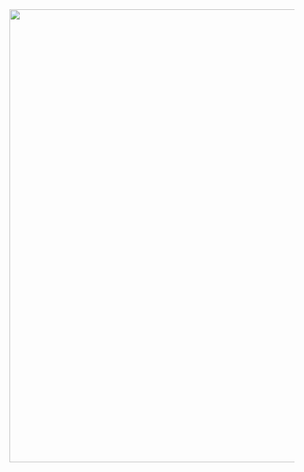 <div align="center">
<img src="https://user-images.githubusercontent.com/46689727/210191304-b9acc3c4-dff4-4f0a-8949-b4d4ce29fdd5.png" width="800px"/>
</div>
